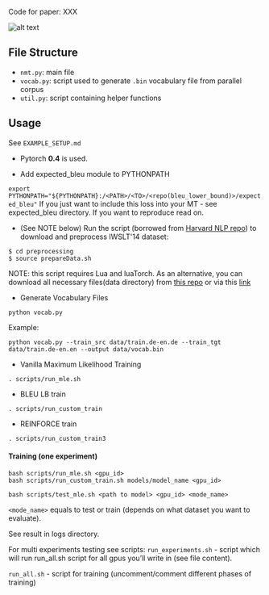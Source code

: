 Code for paper: XXX

![alt text](https://raw.githubusercontent.com/deepmipt-VladZhukov/pytorch_nmt/master/support/res.png)

## File Structure

* `nmt.py`: main file
* `vocab.py`: script used to generate `.bin` vocabulary file from parallel corpus
* `util.py`: script containing helper functions
## Usage
See ```EXAMPLE_SETUP.md```
* Pytorch **0.4** is used.

* Add expected_bleu module to PYTHONPATH

``` export PYTHONPATH="${PYTHONPATH}:/<PATH>/<TO>/<repo(bleu_lower_bound)>/expected_bleu" ```
If you just want to include this loss into your MT - see expected_bleu directory. If you want to reproduce read on.
* (See NOTE below) Run the script (borrowed from [Harvard NLP repo](https://github.com/harvardnlp/BSO/tree/master/data_prep/MT)) to download and preprocess IWSLT'14 dataset:
```shell
$ cd preprocessing
$ source prepareData.sh
```
NOTE: this script requires Lua and luaTorch. As an alternative, you can download all necessary files(data directory) from [this repo](https://github.com/pcyin/pytorch_nmt/tree/master/data) or via this [link](https://minhaskamal.github.io/DownGit/#/home?url=https://github.com/pcyin/pytorch_nmt/tree/master/data)

* Generate Vocabulary Files

```
python vocab.py
```
Example:
```
python vocab.py --train_src data/train.de-en.de --train_tgt data/train.de-en.en --output data/vocab.bin
```

* Vanilla Maximum Likelihood Training

```
. scripts/run_mle.sh
```
* BLEU LB train

```
. scripts/run_custom_train
```

* REINFORCE train

```
. scripts/run_custom_train3
```

#### Training (one experiment)
```
bash scripts/run_mle.sh <gpu_id>
bash scripts/run_custom_train.sh models/model_name <gpu_id>

bash scripts/test_mle.sh <path to model> <gpu_id> <mode_name>
```
```<mode_name>``` equals to test or train (depends on what dataset you want to evaluate).

See result in logs directory.

For multi experiments testing see scripts:
```run_experiments.sh``` - script which will run run_all.sh script for all gpus you’ll write in (see file content).

```run_all.sh``` - script for training (uncomment/comment different phases of training)
